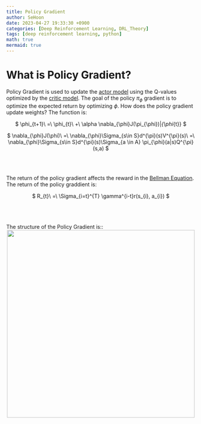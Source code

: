 ```yaml
---
title: Policy Gradient
author: SeHoon
date: 2023-04-27 19:33:30 +0900
categories: [Deep Reinforcement Learning, DRL_Theory]
tags: [deep reinforcement learning, python]
math: true
mermaid: true
---
```


# What is Policy Gradient?

Policy Gradient is used to update the [actor model](https://csh970605.github.io/posts/Actor_Critic/) using the Q-values optimized by the [critic model](https://csh970605.github.io/posts/Actor_Critic/). The goal of the policy $\pi_{\phi}$ gradient is to optimize the expected return by optimizing $\phi$. How does the policy gradient update weights? The function is:

<center>

$ \phi_{t+1}\ =\ \phi_{t}\ +\ \alpha \nabla_{\phi}J(\pi_{\phi})|_{\phi_{t}} $
<br>

$ \nabla_{\phi}J(\phi)\ =\ \nabla_{\phi}\Sigma_{s\in S}d^{\pi}(s)V^{\pi}(s)\ =\ \nabla_{\phi}\Sigma_{s\in S}d^{\pi}(s)\Sigma_{a \in A} \pi_{\phi}(a|s)Q^{\pi}(s,a) $

</center>
<br><br>

The return of the policy gradient affects the reward in the [Bellman Equation](https://csh970605.github.io/posts/Bellman_Equation/).<br>
The return of the policy graddient is:

<center>

$ R_{t}\ =\ \Sigma_{i=t}^{T} \gamma^{i-t}r(s_{i}, a_{i}) $
</center>
<br><br>
<br>
The structure of the Policy Gradient is::
<center>
<img src="https://user-images.githubusercontent.com/28240052/235079540-87c8ddfe-5f2d-422a-866a-bba49a308ead.png" width=500>
</center>
<br><br>

